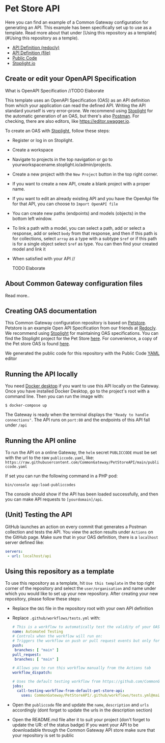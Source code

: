 # Pet Store API

Here you can find an example of a Common Gateway configuration for generating an API. This example has been specifically set up to use as a template. Read more about that under [Using this repository as a template](#Using this repository as a temple).

- [API Definition (redocly)](https://redocly.github.io/redoc/?url=https://raw.githubusercontent.com/CommonGateway/PetStore/main/OAS.yaml&nocors)
- [API Definition (file)](https://github.com/CommonGateway/PetStore/blob/main/OAS.yaml)
- [Public Code](https://github.com/CommonGateway/PetStore/blob/main/publiccode.yaml)
- [Stoplight.io]([https://conduction.stoplight.io/studio/pet-store:main?](https://conduction.stoplight.io/docs/pet-store/branches/main/ls7mp80wwy88k-swagger-petstore))

## Create or edit your OpenAPI Specification

What is OpenAPI Specification
//TODO Elaborate

This template uses an OpenAPI Specification (OAS) as an API definition from which your application can read the defined API.
Writing the API standard yourself is very error-prone. We recommend using [Stoplight](https://stoplight.io) for the automatic generation of an OAS, but there's also [Postman](https://www.postman.com). For checking, there are also editors, like <https://editor.swagger.io>.

To create an OAS with [Stoplight](https://stoplight.io/), follow these steps:

- Register or log in on Stoplight.
- Create a workspace
- Navigate to projects in the top navigation or go to yourworkspacename.stoplight.io/admin/projects.
- Create a new project with the `New Project` button in the top right corner.
- If you want to create a new API, create a blank project with a proper name.
- If you want to edit an already existing API and you have the OpenApi file for that API, you can choose to `Import OpenAPI file`
- You can create new paths (endpoints) and models (objects) in the bottom left window.
- To link a path with a model, you can select a path, add or select a response, add or select `body` from that response, and then if this path is for collections, select `array` as a type with a subtype `$ref` or if this path is for a single object select `$ref` as type. You can then find your created model and link it
- When satisfied with your API //

     TODO Elaborate

## About Common Gateway configuration files

Read more..

## Creating OAS documentation

This Common Gateway configuration repository is based on [Petstore](https://redocly.github.io/redoc/). Petstore is an example Open API Specification from our friends at [Redocly](https://redocly.com/docs/). We recommend using [Stoplight](https://stoplight.io) for maintaining OAS specifications. You can find the Stoplight project for the Pet Store [here](https://conduction.stoplight.io/docs/pet-store/branches/main/ls7mp80wwy88k-swagger-petstore). For convenience, a copy of the Pet store OAS is found [here](https://github.com/CommonGateway/PetStore/blob/main/OAS.yaml).

We generated the public code for this repository with the Public Code [YAML](https://publiccode-editor.developers.italia.it/) editor

## Running the API locally

You need [Docker desktop](https://www.docker.com/) if you want to use this API locally on the Gateway. Once you have installed Docker Desktop, go to the project's root with a command line.
Then you can run the image with:

`$ docker-compose up`

The Gateway is ready when the terminal displays the `"Ready to handle connections"`. The API runs on `port:80` and the endpoints of this API fall under `/api`

## Running the API online

To run the API on a online Gateway, the `helm` secret `PUBLICCODE` must be set with the url to the raw `publiccode.yaml`, like:
`https://raw.githubusercontent.com/CommonGateway/PetStoreAPI/main/publiccode.yaml`

If set you can run the following command in a PHP pod:

`bin/console app:load-publiccodes`

The console should show if the API has been loaded successfully, and then you can make API requests to `[yourdomain]/api`.

## (Unit) Testing the API

GitHub launches an action on every commit that generates a Postman collection and tests the API. You view the action results under `Actions` on the GitHub page.
Make sure that in your OAS definition, there is a `localhost` server defined like:

```yaml
servers:
 - url: localhost/api
```

## Using this repository as a template

To use this repository as a template, hit `Use this template` in the top right corner of the repository and select the `user/organisation` and name under which you would like to set up your new repository. After creating your new repository, please follow these steps:

- Replace the `OAS` file in the repository root with your own API definition
- Replace `.github/workflows/tests.yml` with:

    ```yaml
    # This is a workflow to automatically test the validity of your OAS definitions and the Common Gateway's ability to provide an API for them
    name: Automated Testing
    # Controls when the workflow will run on:
    # Triggers the workflow on push or pull request events but only for the "main" branch
   push:
     branches: [ "main" ]
   pull_request:
     branches: [ "main" ] 

   # Allows you to run this workflow manually from the Actions tab
   workflow_dispatch:

    # Uses the default testing workflow from https://github.com/CommonGateway/PetStoreAPI
    jobs:
      call-testing-workflow-from-default-pet-store-api:
        uses: CommonGateway/PetStoreAPI/.github/workflows/tests.yml@main
    ```

- Open the `publiccode` file and update the `name`, `description` and `urls` accordingly (dont forget to update the urls in the description section)
- Open the README.md file alter it to suit your project (don't forget to update the UR: of the status badge)
If you want your API to be downloadable through the Common Gateway API store make sure that your repository is set to public
